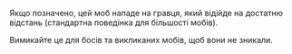 Якщо позначено, цей моб нападе на гравця, який відійде на достатню відстань (стандартна поведінка для більшості мобів).

Вимикайте це для босів та викликаних мобів, щоб вони не зникали.